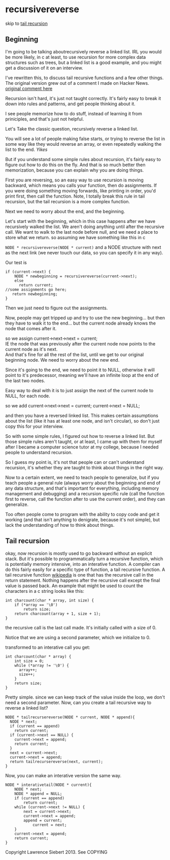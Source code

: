 recursivereverse
================

skip to [tail recursion](#tail-recursion)

Beginning
---------



I'm going to be talking aboutrecursively reverse a linked list.  IRL you would be more likely, in c at least, to use recursion for more complex data structures such as trees, but a linked list is a good example, and you might get a discussion of it on an interview.

I've rewritten this, to discuss tail recursive functions and a few other things.  The original version  grew out of a comment I made on Hacker News.
[original comment here](https://news.ycombinator.com/item?id=5477498)

Recursion isn't hard, it's just not taught correctly.  It's fairly easy to break it down into rules and patterns, and get people thinking about it.

I see people memorize how to do stuff, instead of learning it from priniciples, and that's just not helpful.

Let's Take the classic question, recursively reverse a linked list.  

You will see a lot of people making false starts, or trying to reverse the list in some way like they would reverse an array, or even repeatedly walking the list to the end. *Yikes*

But if you understand some simple rules about recursion, it's fairly easy to figure out how to do this on the fly.  And that is so much better then memorization, because you can explain why you are doing things.

First you are reversing, so an easy way to use recursion is moving backward, which means you calls your function, then do assignments.  If you were doing something moving forwards, like printing in order, you'd print first, then call the function. Note, I totally break this rule in tail recursion, but the tail recursion is a more complex function.

Next we need to worry about the end, and the beginning.  

Let's start with the beginning, which in this case happens after we have recursively walked the list. We aren't doing anything until after the recursive call. We want to walk to the last node before null, and we need a place to store what we return.  so assuming we have something like this in c  

`NODE * recursivereverse(NODE * current)` 
and a NODE structure with next as the next link (we never touch our data, so you can specify it in any way).

Our test is


    if (current->next) {
        NODE * newbeginning = recursivereverse(current->next);
        else
          return current;
    //some assignments go here;
       return newbeginning; 
    }
Then we just need to figure out the assignments.

Now, people may get tripped up and try to use the new beginning... but then they have to walk it to the end... but the current node already knows the node that comes after it.

so we assign 
    current->next->next = current;  
IE the node that was previously after the current node now points to the current node as it's next.  
And that's fine for all the rest of the list, until we get to our original beginning node.  We need to worry about the new end.

Since it's going to the end, we need to point it to NULL, otherwise it will point to it's predecessor, meaning we'll have an infinite loop at the end of the last two nodes.

Easy way to deal with it is to just assign the next of the current node to NULL, for each node. 


so we add 
    current->next->next = current;
    current->next = NULL;

and then you have a reversed linked list.  This makes certain assumptions about the list (like it has at least one node, and isn't circular), so don't just copy this for your interview.

So with some simple rules, I figured out how to reverse a linked list.  But those simple rules aren't taught, or at least, I came up with them for myself after I became a computer science tutor at my college, because I needed people to understand recursion. 

So I guess my point is, it's not that people can or can't understand recursion, it's whether they are taught to think about things in the right way.  

Now to a certain extent, we need to teach people to generalize, but if you teach people a general rule (always worry about the beginning and end of any data structure, and that's important for everything, including memory management and debugging) and a recursion specific rule (call the function first to reverse, call the function after to use the current order), and they can generalize.  

Too often people come to program with the ability to copy code and get it working (and that isn't anything to denigrate, because it's not simple), but lack the understanding of how to think about things.  

Tail recursion
--------------

okay, now recursion is mostly used to go backward without an explicit stack.  But it's possible to programmatically turn a recursive function, which is potentially memory intensive, into an interative function.  A compiler can do this fairly easily for a specific type of function, a tail recursive function. 
A tail recursive function [wikipedia](https://en.wikipedia.org/wiki/Tail_recursion) is one that has the recursive call in the return statement.  Nothing happens after the recursive call except the final value is passed back.
An example that might be used to count the characters in a c string looks like this: 

    int charcount(char * array, int size) {
        if (*array == '\0')    
            return size;
        return charcount(array + 1, size + 1); 
    }

the recursive call is the last call made.  It's initially called with a size of 0.

Notice that we are using a second parameter, which we initialize to 0.

transformed to an interative call you get:

    int charcount(char * array) {
        int size = 0;
        while (*array != '\0') {
          array++;
          size++;
        }
        return size;
    }
Pretty simple. since we can keep track of the value inside the loop, we don't need a second parameter.
Now, can you create a tail recursive way to reverse a linked list?



    NODE * tailrecursereverse(NODE * current, NODE * append){
      NODE * next;
      if (current == append)
        return current;
      if (current->next == NULL) {
        current->next = append;
        return current;
      }
      next = current->next;
      current->next = append;
      return tailrecursereverse(next, current);
    }

Now, you can make an interative version the same way.

    NODE * interativetail(NODE * current){
    	NODE * next;
    	NODE * append = NULL;
    	if (current == append)
    		return current;
    	while (current->next != NULL) {
    		next = current->next;
    		current->next = append;
    		append = current;
                current = next;
      	}
    	current->next = append;
    	return current;
    }


Copyright Lawrence Siebert 2013.  See COPYING
    

 






